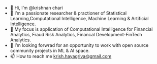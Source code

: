 - 👋 Hi, I’m @krishnan chari
- 👀 I’m a passionate researcher & practioner of Statistical Learning,Computational Intelligence, Machine Learning & Artificial Intelligence.     
- 🌱 My focus is application of Computational Intelligence for Financial Analytics, Fraud Risk Analytics, Financal Development-FinTech Analytics.
- 💞️ I’m looking forwrad for an opportunity to work with open source  community projects in ML & AI space.
- 📫 How to reach me krish.hayagriva@gmail.com

<!---
krish-hayagriva/krish-hayagriva is a ✨ special ✨ repository because its `README.md` (this file) appears on your GitHub profile.
You can click the Preview link to take a look at your changes.
--->
